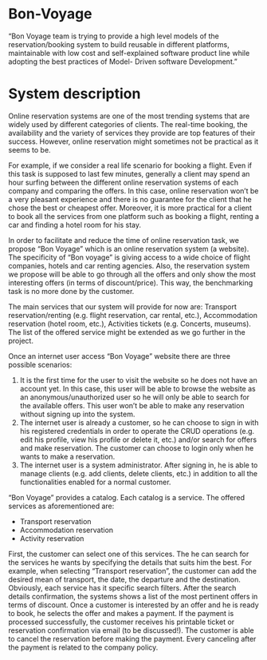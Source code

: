 # Bon-Voyage
 “Bon Voyage team is trying to provide a high level models of the reservation/booking system to build reusable in different platforms, maintainable with low cost and self-explained software product line while adopting the best practices of Model- Driven software Development.”

# System description


Online reservation systems are one of the most trending systems that are widely used by different categories of clients. The real-time booking, the availability and the variety of services they provide are top features of their success. However, online reservation might sometimes not be practical as it seems to be.

For example, if we consider a real life scenario for booking a flight. Even if this task is supposed to last few minutes, generally a client may spend an hour surfing between the different online reservation systems of each company and comparing the offers. In this case, online reservation won’t be a very pleasant experience and there is no guarantee for the client that he chose the best or cheapest offer. Moreover, it is more practical for a client to book all the services from one platform such as booking a flight, renting a car and finding a hotel room for his stay.

In order to facilitate and reduce the time of online reservation task, we propose “Bon Voyage” which is an online reservation system (a website). The specificity of “Bon voyage” is giving access to a wide choice of flight companies, hotels and car renting agencies. Also, the reservation system we propose will be able to go through all the offers and only show the most interesting offers (in terms of discount/price). This way, the benchmarking task is no more done by the customer.


The main services that our system will provide for now are: Transport reservation/renting (e.g. flight reservation, car rental, etc.), Accommodation reservation (hotel room, etc.), Activities tickets (e.g. Concerts, museums). The list of the offered service might be extended as we go further in the project.


Once an internet user access “Bon Voyage” website there are three possible scenarios:

1.	It is the first time for the user to visit the website so he does not have an account yet. In this case, this user will be able to browse the website as an anonymous/unauthorized user so he will only be able to search for the available offers. This user won’t be able to make any reservation without signing up into the system.
2.	The internet user is already a customer, so he can choose to sign in with his registered credentials in order to operate the CRUD operations (e.g. edit his profile, view his profile or delete it, etc.) and/or search for offers and make reservation. The customer can choose to login only when he wants to make a reservation.
3.	The internet user is a system administrator.  After signing in, he is able to manage clients (e.g. add clients, delete clients, etc.) in addition to all the functionalities enabled for a normal customer.

“Bon Voyage” provides a catalog. Each catalog is a service. The offered services as aforementioned are:
 
-	Transport reservation 
-	Accommodation reservation
-	Activity reservation

First, the customer can select one of this services. The he can search for the services he wants by specifying the details that suits him the best. For example, when selecting “Transport reservation”, the customer can add the desired mean of transport, the date, the departure and the destination. Obviously, each service has it specific search filters. After the search details confirmation, the systems shows a list of the most pertinent offers in terms of discount. Once a customer is interested by an offer and he is ready to book, he selects the offer and makes a payment. If the payment is processed successfully, the customer receives his printable ticket or reservation confirmation via email (to be discussed!).  The customer is able to cancel the reservation before making the payment. Every canceling after the payment is related to the company policy.

